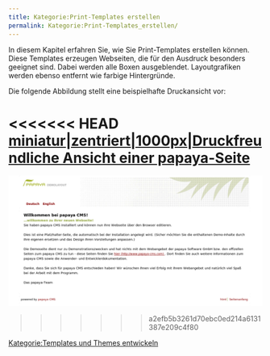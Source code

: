 ```yaml
---
title: Kategorie:Print-Templates erstellen
permalink: Kategorie:Print-Templates_erstellen/
---
```


In diesem Kapitel erfahren Sie, wie Sie Print-Templates erstellen können. Diese Templates erzeugen Webseiten, die für den Ausdruck besonders geeignet sind. Dabei werden alle Boxen ausgeblendet. Layoutgrafiken werden ebenso entfernt wie farbige Hintergründe.

Die folgende Abbildung stellt eine beispielhafte Druckansicht vor:

<<<<<<< HEAD
[miniatur|zentriert|1000px|Druckfreundliche Ansicht einer papaya-Seite](/images/File:DruckfreundlicheAusgabe.png)
=======
![File:DruckfreundlichAusgabe.png](images/DruckfreundlicheAusgabe.png)
>>>>>>> a2efb5b3261d70ebc0ed214a6131387e209c4f80

[Kategorie:Templates und Themes entwickeln](export_de/Kategorie:Templates_und_Themes_entwickeln.md)

